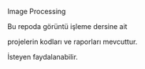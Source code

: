 Image Processing

Bu repoda görüntü işleme dersine ait 

projelerin kodları ve raporları mevcuttur.

İsteyen faydalanabilir.
